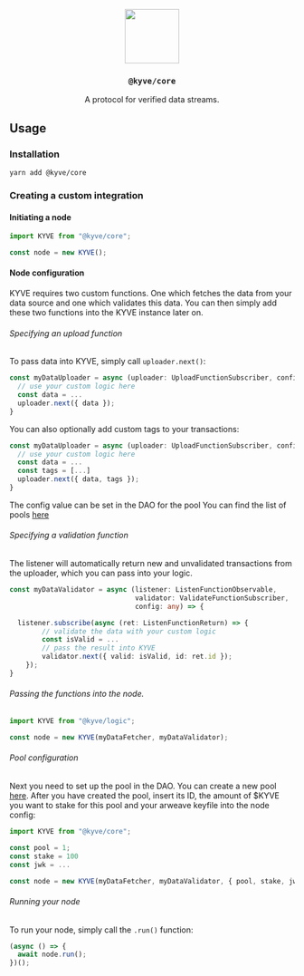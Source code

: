 <p align="center">
  <a href="https://kyve.network">
    <img src="https://user-images.githubusercontent.com/62398724/110093923-289d6400-7d93-11eb-9d37-3ab7de5b752b.png" height="96">
  </a>
  <h3 align="center"><code>@kyve/core</code></h3>
  <p align="center">A protocol for verified data streams.</p>
</p>

## Usage

### Installation

```
yarn add @kyve/core
```

### Creating a custom integration

#### Initiating a node

```ts
import KYVE from "@kyve/core";

const node = new KYVE();
```

#### Node configuration

KYVE requires two custom functions. One which fetches the data from your data source and one which validates this data.
You can then simply add these two functions into the KYVE instance later on.

###### Specifying an upload function

To pass data into KYVE, simply call `uploader.next()`:

```ts
const myDataUploader = async (uploader: UploadFunctionSubscriber, config: any) => {
  // use your custom logic here
  const data = ...
  uploader.next({ data });
}
```

You can also optionally add custom tags to your transactions:

```ts
const myDataUploader = async (uploader: UploadFunctionSubscriber, config: any) => {
  // use your custom logic here
  const data = ...
  const tags = [...]
  uploader.next({ data, tags });
}
```

The config value can be set in the DAO for the pool You can find the list of pools [here](https://kyve.network/gov/pools)

###### Specifying a validation function

The listener will automatically return new and unvalidated transactions from the uploader,
which you can pass into your logic.

```ts
const myDataValidator = async (listener: ListenFunctionObservable,
                               validator: ValidateFunctionSubscriber,
                               config: any) => {

  listener.subscribe(async (ret: ListenFunctionReturn) => {
        // validate the data with your custom logic
        const isValid = ...
        // pass the result into KYVE
        validator.next({ valid: isValid, id: ret.id });
    });
}
```

###### Passing the functions into the node.

```ts
import KYVE from "@kyve/logic";

const node = new KYVE(myDataFetcher, myDataValidator);
```

###### Pool configuration

Next you need to set up the pool in the DAO. You can create a new pool [here](https://kyve.network/gov/pools).
After you have created the pool, insert its ID, the amount of $KYVE you want to stake for this pool and your arweave
keyfile into the node config:

```ts
import KYVE from "@kyve/core";

const pool = 1;
const stake = 100
const jwk = ...

const node = new KYVE(myDataFetcher, myDataValidator, { pool, stake, jwk });
```

###### Running your node

To run your node, simply call the `.run()` function:

```ts
(async () => {
  await node.run();
})();
```
